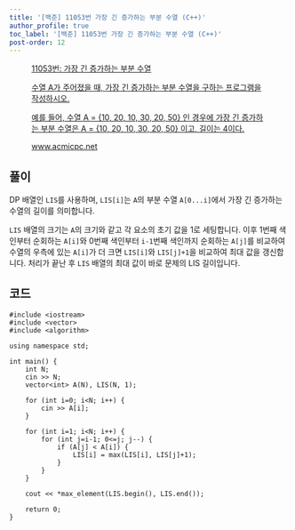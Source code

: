 ```yaml
---
title: '[백준] 11053번 가장 긴 증가하는 부분 수열 (C++)'
author_profile: true
toc_label: '[백준] 11053번 가장 긴 증가하는 부분 수열 (C++)'
post-order: 12
---
```


<figure data-ke-type="opengraph"><a href="https://www.acmicpc.net/problem/11053" data-source-url="https://www.acmicpc.net/problem/11053">
<div class="og-image" style="background-image: url('https://drive.google.com/uc?export=view&id=1nCax5mgwtYA82T46I_ntU1afsBBNkrLr');"></div>
<div class="og-text">
<p class="og-title">11053번: 가장 긴 증가하는 부분 수열</p>
<p class="og-desc">수열 A가 주어졌을 때, 가장 긴 증가하는 부분 수열을 구하는 프로그램을 작성하시오.

예를 들어, 수열 A = {10, 20, 10, 30, 20, 50} 인 경우에 가장 긴 증가하는 부분 수열은 A = {10, 20, 10, 30, 20, 50} 이고, 길이는 4이다.</p>
<p class="og-host">www.acmicpc.net</p></div></a></figure>

## 풀이
DP 배열인 `LIS`를 사용하며, `LIS[i]`는 `A`의 부분 수열 `A[0...i]`에서 가장 긴 증가하는 수열의 길이를 의미합니다.

`LIS` 배열의 크기는 `A`의 크기와 같고 각 요소의 초기 값을 1로 세팅합니다. 이후 1번째 색인부터 순회하는 `A[i]`와 0번째 색인부터 `i-1`번째 색인까지 순회하는 `A[j]`를 비교하여 수열의 우측에 있는 `A[i]`가 더 크면 `LIS[i]`와 `LIS[j]+1`을 비교하여 최대 값을 갱신합니다. 처리가 끝난 후 `LIS` 배열의 최대 값이 바로 문제의 LIS 길이입니다.

## 코드
```cpp::lineons
#include <iostream>
#include <vector>
#include <algorithm>

using namespace std;

int main() {
    int N;
    cin >> N;
    vector<int> A(N), LIS(N, 1);

    for (int i=0; i<N; i++) {
        cin >> A[i];
    }

    for (int i=1; i<N; i++) {
        for (int j=i-1; 0<=j; j--) {
            if (A[j] < A[i]) {
                LIS[i] = max(LIS[i], LIS[j]+1);
            }
        }
    }

    cout << *max_element(LIS.begin(), LIS.end());

    return 0;
}
```
